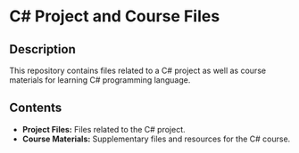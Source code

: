 # C# Project and Course Files

## Description

This repository contains files related to a C# project as well as course materials for learning C# programming language.

## Contents

- **Project Files:** Files related to the C# project.
- **Course Materials:** Supplementary files and resources for the C# course.
